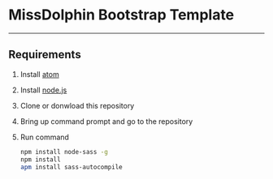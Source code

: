 # MissDolphin Bootstrap Template
---
## Requirements

1. Install [atom](https://atom.io/)
2. Install [node.js](http://nodejs.org/)
3. Clone or donwload this repository
4. Bring up command prompt and go to the repository
5. Run command

   ```sh
   npm install node-sass -g
   npm install
   apm install sass-autocompile
   ```
